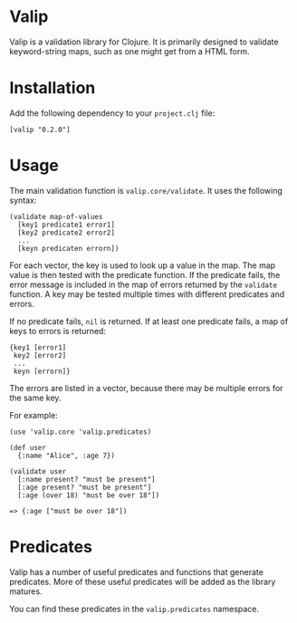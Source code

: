 # Valip

Valip is a validation library for Clojure. It is primarily designed to validate
keyword-string maps, such as one might get from a HTML form.

# Installation

Add the following dependency to your `project.clj` file:

    [valip "0.2.0"]

# Usage

The main validation function is `valip.core/validate`. It uses the following
syntax:

    (validate map-of-values
      [key1 predicate1 error1]
      [key2 predicate2 error2]
      ...
      [keyn predicaten errorn])

For each vector, the key is used to look up a value in the map. The map value
is then tested with the predicate function. If the predicate fails, the error
message is included in the map of errors returned by the `validate` function. A
key may be tested multiple times with different predicates and errors.

If no predicate fails, `nil` is returned. If at least one predicate fails, a
map of keys to errors is returned:

    {key1 [error1]
     key2 [error2]
     ...
     keyn [errorn]}

The errors are listed in a vector, because there may be multiple errors for the
same key.

For example:

    (use 'valip.core 'valip.predicates)

    (def user
      {:name "Alice", :age 7})

    (validate user
      [:name present? "must be present"]
      [:age present? "must be present"]
      [:age (over 18) "must be over 18"])

    => {:age ["must be over 18"])

# Predicates

Valip has a number of useful predicates and functions that generate predicates.
More of these useful predicates will be added as the library matures.

You can find these predicates in the `valip.predicates` namespace.
